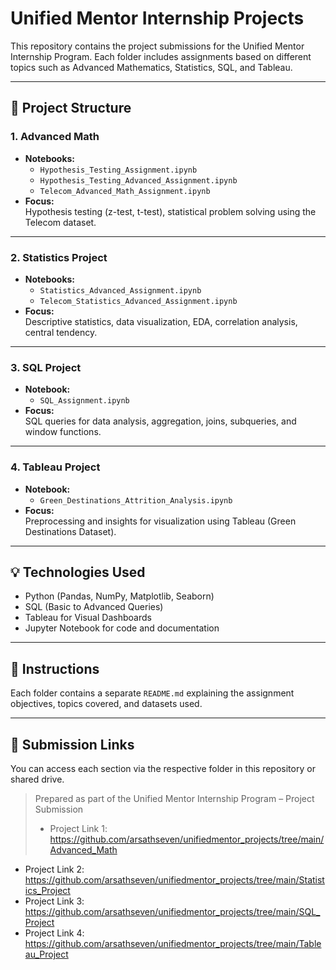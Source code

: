 # Unified Mentor Internship Projects

This repository contains the project submissions for the Unified Mentor Internship Program. Each folder includes assignments based on different topics such as Advanced Mathematics, Statistics, SQL, and Tableau.

---

## 📂 Project Structure

### 1. Advanced Math
- **Notebooks:**  
  - `Hypothesis_Testing_Assignment.ipynb`  
  - `Hypothesis_Testing_Advanced_Assignment.ipynb`  
  - `Telecom_Advanced_Math_Assignment.ipynb`  
- **Focus:**  
  Hypothesis testing (z-test, t-test), statistical problem solving using the Telecom dataset.

---

### 2. Statistics Project
- **Notebooks:**  
  - `Statistics_Advanced_Assignment.ipynb`  
  - `Telecom_Statistics_Advanced_Assignment.ipynb`  
- **Focus:**  
  Descriptive statistics, data visualization, EDA, correlation analysis, central tendency.

---

### 3. SQL Project
- **Notebook:**  
  - `SQL_Assignment.ipynb`  
- **Focus:**  
  SQL queries for data analysis, aggregation, joins, subqueries, and window functions.

---

### 4. Tableau Project
- **Notebook:**  
  - `Green_Destinations_Attrition_Analysis.ipynb`  
- **Focus:**  
  Preprocessing and insights for visualization using Tableau (Green Destinations Dataset).

---

## 💡 Technologies Used
- Python (Pandas, NumPy, Matplotlib, Seaborn)
- SQL (Basic to Advanced Queries)
- Tableau for Visual Dashboards
- Jupyter Notebook for code and documentation

---

## 📎 Instructions
Each folder contains a separate `README.md` explaining the assignment objectives, topics covered, and datasets used.

---

## 🔗 Submission Links
You can access each section via the respective folder in this repository or shared drive.

> Prepared as part of the Unified Mentor Internship Program – Project Submission
>
> - Project Link 1: https://github.com/arsathseven/unifiedmentor_projects/tree/main/Advanced_Math  
- Project Link 2: https://github.com/arsathseven/unifiedmentor_projects/tree/main/Statistics_Project  
- Project Link 3: https://github.com/arsathseven/unifiedmentor_projects/tree/main/SQL_Project  
- Project Link 4: https://github.com/arsathseven/unifiedmentor_projects/tree/main/Tableau_Project

